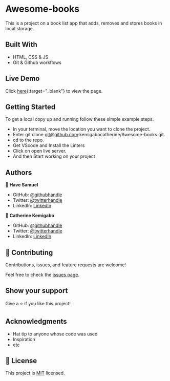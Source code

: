# Awesome-books

This is a project on a book list app that adds, removes and stores books in local storage.

## Built With

- HTML, CSS & JS
- Git & Github workflows

## Live Demo

Click [here](https://kemigabocatherine.github.io/Awesome-books/){:target="_blank"} to view the page.

## Getting Started

To get a local copy up and running follow these simple example steps.

- In your terminal, move the location you want to clone the project.
- Enter git clone git@github.com:kemigabocatherine/Awesome-books.git.
- cd to the repo.
- Get VScode and Install the Linters
- Click on open live server.
- And then Start working on your project

## Authors

👤 **Have Samuel**

- GitHub: [@githubhandle](https://github.com/)
- Twitter: [@twitterhandle](https://twitter.com/home )
- LinkedIn: [LinkedIn](https://www.linkedin.com/)

👤 **Catherine Kemigabo**

- GitHub: [@githubhandle](https://github.com/kemigabocatherine)
- Twitter: [@twitterhandle](https://twitter.com/home?lang=en)
- LinkedIn: [LinkedIn](https://www.linkedin.com/feed/)

## 🤝 Contributing

Contributions, issues, and feature requests are welcome!

Feel free to check the [issues page](../../issues/).

## Show your support

Give a ⭐️ if you like this project!

## Acknowledgments

- Hat tip to anyone whose code was used
- Inspiration
- etc

## 📝 License

This project is [MIT](./MIT.md) licensed.
